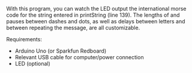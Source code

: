 With this program, you can watch the LED output the international morse code for the string entered in printString (line 139). The lengths of and pauses between dashes and dots, as well as delays between letters and between repeating the message, are all customizable. 

Requirements:
* Arduino Uno (or Sparkfun Redboard)
* Relevant USB cable for computer/power connection
* LED (optional)
